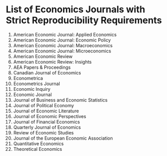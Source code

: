 # List of Economics Journals with Strict Reproducibility Requirements

1. American Economic Journal: Applied Economics
2. American Economic Journal: Economic Policy
3. American Economic Journal: Macroeconomics
4. American Economic Journal: Microeconomics
5. American Economic Review
6. American Economic Review: Insights
7. AEA Papers & Proceedings
8. Canadian Journal of Economics
9. Econometrica
10. Econometrics Journal
11. Economic Inquiry
12. Economic Journal
13. Journal of Business and Economic Statistics
14. Journal of Political Economy
15. Journal of Economic Literature
16. Journal of Economic Perspectives
17. Journal of Financial Economics
18. Quarterly Journal of Economics
19. Review of Economic Studies
20. Journal of the European Economic Association
21. Quantitative Economics
22. Theoretical Economics
